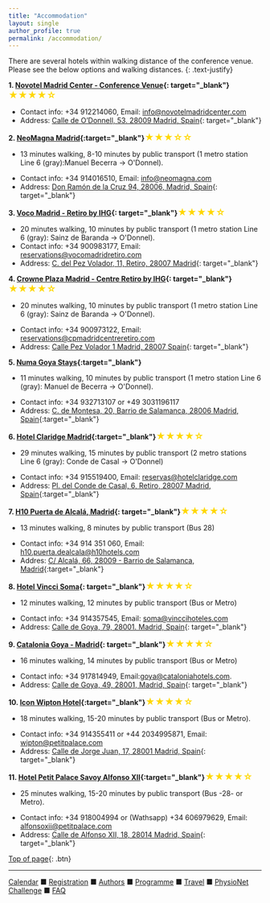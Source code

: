 ```yaml
---
title: "Accommodation"
layout: single
author_profile: true
permalink: /accommodation/
---
```

<a name="top"></a>

There are several hotels within walking distance of the conference venue. Please see the below options and walking distances.
{: .text-justify}

<!-- Include information about prices ranges -->

<!---<div class="notice--warning">
  <h4 class="no_toc">Note:</h4>

<ul>
  <p><font size="3"><li>Cancellation policy is provided to help with comparisons, but please directly contact the hotels to confirm.</li></font></p>
  <p><font size="3"><li>The listed rates are pre-tax. The tax and fee will be additionally applied when booking rooms. Please directly contact the hotels to see hotel room tax rate and fees. </li></font></p>
  <p><font size="3"><li>Hotels offering group rates block a certain number of rooms for CinC 2023. Once the blocked rooms are fully reserved, market room rate will be applied.</li></font></p>
</ul>

</div>-->


**1. [Novotel Madrid Center - Conference Venue](https://www.novotelmadridcenter.com/?lang=en){: target="_blank"}<span style="font-size: 1.3em; color: #FFD700;">★★★★☆</span>**
<!-- - Approximate price range: $240-$382/night-->
<!--- Cancellation policy: 48 hours prior to arrival -->
- Contact info: +34 912214060, Email: [info@novotelmadridcenter.com](info@novotelmadridcenter.com)
- Address: [Calle de O’Donnell, 53. 28009 Madrid, Spain](https://maps.app.goo.gl/MqCXoid94n7VdXDaA){: target="_blank"}

**2. [NeoMagna Madrid](https://www.neomagna.com/en/){:target="_blank"}<span style="font-size: 1.3em; color: #FFD700;">★★★☆☆</span>**
- 13 minutes walking, 8-10 minutes by public transport (1 metro station Line 6 (gray):Manuel Becerra -> O'Donnel).
<!--- Approximate price range: $216-$265/night-->
<!--- Cancellation policy: Flexible cancellation based on the room price selected. Please contact the hotel.-->
- Contact info: +34 914016510, Email: [info@neomagna.com](info@neomagna.com)
- Address: [Don Ramón de la Cruz 94, 28006, Madrid, Spain](https://maps.app.goo.gl/bdvHQ4DRyzKKqg4y9){: target="_blank"}

**3. [Voco Madrid - Retiro by IHG](https://www.ihg.com/voco/hotels/us/en/madrid/madvo/hoteldetail){: target="_blank"}<span style="font-size: 1.3em; color: #FFD700;">★★★★☆</span>** 
- 20 minutes walking, 10 minutes by public transport (1 metro station Line 6 (gray): Sainz de Baranda -> O'Donnel).
- Contact info: +34 900983177, Email: [reservations@vocomadridretiro.com](reservations@vocomadridretiro.com)
- Address: [C. del Pez Volador, 11, Retiro, 28007 Madrid](https://maps.app.goo.gl/nK7tgZcCQXjKX26K6){: target="_blank"}

**4. [Crowne Plaza Madrid - Centre Retiro by IHG](https://www.ihg.com/crowneplaza/hotels/us/en/madrid/madcr/hoteldetail){: target="_blank"}<span style="font-size: 1.3em; color: #FFD700;">★★★★☆</span>**
- 20 minutes walking, 10 minutes by public transport (1 metro station Line 6 (gray): Sainz de Baranda -> O'Donnel).
<!-- - Group rate: $164/night-->
<!--- **Group rate room** [RESERVATION](https://www.ihg.com/hotelindigo/hotels/us/en/atlanta/atlfx/hoteldetail?fromRedirect=true&qSrt=sBR&qIta=99801505&icdv=99801505&qSlH=ATLFX&qGrpCd=CC3&setPMCookies=true&qSHBrC=IN&qDest=683+Peachtree+Street%2C+NE%2C+Atlanta%2C+GA%2C+US&srb_u=1){: .btn .btn--info .btn--small}{: target="_blank"} -->
<!--- Approximate price range: $192-$220/night -->
<!--- Cancellation policy: 72 hours prior to arrival -->
- Contact info: +34 900973122, Email: [reservations@cpmadridcentreretiro.com](reservations@cpmadridcentreretiro.com)
- Address: [Calle Pez Volador 1 Madrid, 28007 Spain](https://maps.app.goo.gl/wqADPAa4Dhv8J54BA){: target="_blank"}
<!--- **Note: 50 rooms/night blocked for CinC 2023 conference. Once the blocked rooms are fully reserved, market room rate will be applied.**-->

**5. [Numa Goya Stays](https://numastays.com/locations/spain/madrid/goya/goya){:target="_blank"}**
- 11 minutes walking, 10 minutes by public transport (1 metro station Line 6 (gray): Manuel de Becerra -> O'Donnel).
<!-- - Group rate: $249/night-->
<!--- **Group rate room** [RESERVATION](https://www.marriott.com/event-reservations/reservation-link.mi?id=1675183539748&key=GRP&app=resvlink){: .btn .btn--info .btn--small}{: target="_blank"}-->
<!--- Cut off date: **August 31, 2023**-->
<!--- Approximate price range: $283-$569/night-->
<!--- Cancellation policy: 7 days prior to arrival -->
- Contact info: +34 932713107 or +49 3031196117
- Address: [C. de Montesa, 20, Barrio de Salamanca, 28006 Madrid, Spain](https://maps.app.goo.gl/dL19kc1ZHhTDqn116){:target="_blank"}


**6. [Hotel Claridge Madrid](https://www.hotelclaridge.com/){:target="_blank"}<span style="font-size: 1.3em; color: #FFD700;">★★★★☆</span>**
- 29 minutes walking, 15 minutes by public transport (2 metro stations Line 6 (gray): Conde de Casal -> O'Donnel)
<!-- - Group rate: $249/night-->
<!--- **Group rate room** [RESERVATION](https://www.marriott.com/event-reservations/reservation-link.mi?id=1675183539748&key=GRP&app=resvlink){: .btn .btn--info .btn--small}{: target="_blank"}-->
<!--- Cut off date: **August 31, 2023**-->
<!--- Approximate price range: $291-$500/night-->
<!--- Cancellation policy: 7 days prior to arrival --> 
- Contact info: +34 915519400, Email: [reservas@hotelclaridge.com](mailto:reservas@hotelclaridge.com)
- Address: [Pl. del Conde de Casal, 6, Retiro, 28007 Madrid, Spain](https://goo.gl/maps/q4Dx5YC7WXmKjKR69){:target="_blank"}

**7. [H10 Puerta de Alcalá, Madrid](https://www.h10hotels.com/en/madrid-hotels/h10-puerta-de-alcala){: target="_blank"}<span style="font-size: 1.3em; color: #FFD700;">★★★★☆</span>**
- 13 minutes walking, 8 minutes by public transport (Bus 28)
<!--- Approximate price range: $240-$676/night-->
<!--- Cancellation policy: 48 hours prior to arrival-->
- Contact info: +34 914 351 060, Email: [h10.puerta.dealcala@h10hotels.com](h10.puerta.dealcala@h10hotels.com)
- Addres: [C/ Alcalá, 66, 28009 - Barrio de Salamanca, Madrid](https://maps.app.goo.gl/uivvs3BXew9AisVz7){:target="_blank"}


**8. [Hotel Vincci Soma](https://www.vinccisoma.com/es/?partner=8221){: target="_blank"}<span style="font-size: 1.3em; color: #FFD700;">★★★★☆</span>**
- 12 minutes walking, 12 minutes by public transport (Bus or Metro)
<!--- Approximate price range: $346-$635/night-->
<!--- Cancellation policy: 24 hours prior to arrival-->
- Contact info: +34 914357545, Email: [soma@vinccihoteles.com](soma@vinccihoteles.com)
- Address: [Calle de Goya, 79, 28001. Madrid, Spain](https://maps.app.goo.gl/UKDorUKVrYduTYgi6){: target="_blank"}

**9. [Catalonia Goya - Madrid](https://www.cataloniahotels.com/en/hotel/catalonia-goya?mb=1%3Futm_source%3Dgooglemaps){: target="_blank"}<span style="font-size: 1.3em; color: #FFD700;">★★★★☆</span>**
- 16 minutes walking, 14 minutes by public transport (Bus or Metro)
<!--- Approximate price range: $163-$304/night-->
<!--- Cancellation policy: 48 hours prior to arrival-->
- Contact info: +34 917814949, Email:[goya@cataloniahotels.com](goya@cataloniahotels.com).
- Address:  [Calle de Goya, 49, 28001, Madrid, Spain](https://goo.gl/maps/RTwL26e3iCyC7Qyo7){: target="_blank"}

**10. [Icon Wipton Hotel](https://www.iconwipton.com/en/?origin_source=google&origin_medium=organic&origin_campaign=MyBusiness){:target="_blank"}<span style="font-size: 1.3em; color: #FFD700;">★★★★☆</span>**
- 18 minutes walking, 15-20 minutes by public transport (Bus or Metro).
<!--- Approximate price range: $216-$265/night-->
<!--- Cancellation policy: Flexible cancellation based on the room price selected. Please contact the hotel.-->
- Contact info: +34 914355411 or +44 2034995871, Email: [wipton@petitpalace.com](wipton@petitpalace.com)
- Address: [Calle de Jorge Juan, 17, 28001 Madrid, Spain](https://maps.app.goo.gl/AcvTXPC5gHCq2pyT9){: target="_blank"}

**11. [Hotel Petit Palace Savoy Alfonso XII]([petitpalacesavoyalfonsoxii.com/en/?utm_source=google&utm_medium=organic&utm_campaign=MyBusiness&utm_content=ALF&origin_source=google&origin_medium=organic&origin_campaign=MyBusiness](https://www.petitpalacesavoyalfonsoxii.com/en/?origin_source=google&origin_medium=organic&origin_campaign=MyBusiness)){:target="_blank"}<span style="font-size: 1.3em; color: #FFD700;">★★★★☆</span>**
- 25 minutes walking, 15-20 minutes by public transport (Bus -28- or Metro).
<!--- Approximate price range: $216-$265/night-->
<!--- Cancellation policy: Flexible cancellation based on the room price selected. Please contact the hotel.-->
- Contact info: +34 918004994 or (Wathsapp) +34 606979629, Email: [alfonsoxii@petitpalace.com](alfonsoxii@petitpalace.com)
- Address: [Calle de Alfonso XII, 18, 28014 Madrid, Spain](https://maps.app.goo.gl/DTWMTRe3nh5J7bg99){: target="_blank"}

<!--### Conference venue and nearby hotels-->
<!--<iframe src="https://www.google.com/maps/d/u/0/embed?mid=11WBQ7ozqdQVXEyWtqc3jimenW54kY2M&ehbc=2E312F" width="640" height="480"></iframe>-->


[Top of page](#top){: .btn}

---

[Calendar](../dates/) &#9632; [Registration](../registration) &#9632; [Authors](../authors) &#9632; [Programme](../programme/) &#9632; [Travel](../travel/) &#9632; [PhysioNet Challenge](../challenge/) &#9632; [FAQ](../faq/)
